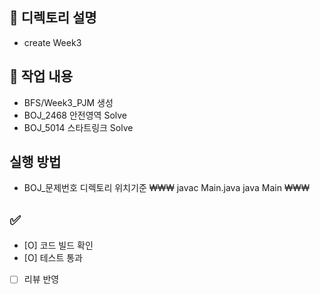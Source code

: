 ## 📌 디렉토리 설명
- create Week3 

## 📝 작업 내용
- BFS/Week3_PJM 생성
- BOJ_2468 안전영역 Solve
- BOJ_5014 스타트링크 Solve

## 실행 방법
- BOJ_문제번호 디렉토리 위치기준
₩₩₩
javac Main.java
java Main
₩₩₩
## ✅ 
- [O] 코드 빌드 확인
- [O] 테스트 통과
- [ ] 리뷰 반영

